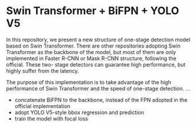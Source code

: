 # Swin Transformer + BiFPN + YOLO V5

In this repository, we present a new structure of one-stage detection model based on Swin Transformer. There are other repositories adopting Swin Transformer as the backbone of the model, but most of them are only implemented in Faster R-CNN or Mask R-CNN structure, following the official. These two- stage detectors can guarantee high performance, but highly suffer from the latency. 

The purpose of this implementation is to take advantage of the high performance of Swin Transformer and the speed of one-stage detection. 
...

* concatenate BiFPN to the backbone, instead of the FPN adopted in the official implementation
* adopt YOLO V5-style bbox regression and prediction
* train the model with focal loss


